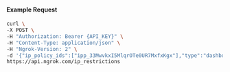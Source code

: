 <!-- Code generated for API Clients. DO NOT EDIT. -->

#### Example Request

```bash
curl \
-X POST \
-H "Authorization: Bearer {API_KEY}" \
-H "Content-Type: application/json" \
-H "Ngrok-Version: 2" \
-d '{"ip_policy_ids":["ipp_33MwvkxI5MlqrOTe0UR7MxfxKgx"],"type":"dashboard"}' \
https://api.ngrok.com/ip_restrictions
```
